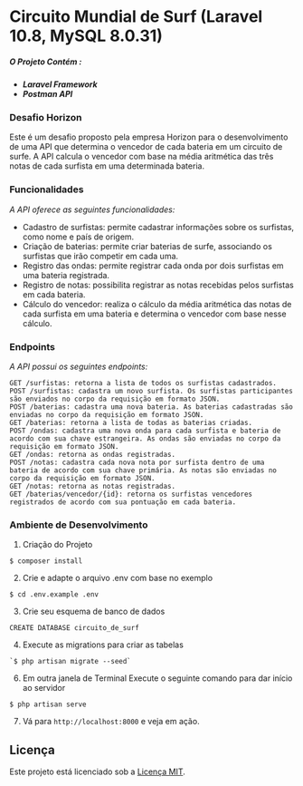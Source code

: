 # Circuito Mundial de Surf (Laravel 10.8, MySQL 8.0.31)

##### O Projeto Contém :

-   **_Laravel Framework_**
-   **_Postman API_** 

### Desafio Horizon

Este é um desafio proposto pela empresa Horizon para o desenvolvimento de uma API que determina o vencedor de cada bateria em um circuito de surfe. A API calcula o vencedor com base na média aritmética das três notas de cada surfista em uma determinada bateria.

### Funcionalidades

_A API oferece as seguintes funcionalidades:_

-   Cadastro de surfistas: permite cadastrar informações sobre os surfistas, como nome e país de origem.
-   Criação de baterias: permite criar baterias de surfe, associando os surfistas que irão competir em cada uma.
-   Registro das ondas: permite registrar cada onda por dois surfistas em uma bateria registrada.
-   Registro de notas: possibilita registrar as notas recebidas pelos surfistas em cada bateria.
-   Cálculo do vencedor: realiza o cálculo da média aritmética das notas de cada surfista em uma bateria e determina o vencedor com base nesse cálculo.

### Endpoints

_A API possui os seguintes endpoints:_

```POST /surfistas: cadastra um novo surfista no sistema. Os parâmetros necessários são enviados no corpo da requisição em formato JSON.
GET /surfistas: retorna a lista de todos os surfistas cadastrados.
POST /surfistas: cadastra um novo surfista. Os surfistas participantes são enviados no corpo da requisição em formato JSON.
POST /baterias: cadastra uma nova bateria. As baterias cadastradas são enviadas no corpo da requisição em formato JSON. 
GET /baterias: retorna a lista de todas as baterias criadas.
POST /ondas: cadastra uma nova onda para cada surfista e bateria de acordo com sua chave estrangeira. As ondas são enviadas no corpo da requisição em formato JSON.
GET /ondas: retorna as ondas registradas.
POST /notas: cadastra cada nova nota por surfista dentro de uma bateria de acordo com sua chave primária. As notas são enviadas no corpo da requisição em formato JSON.
GET /notas: retorna as notas registradas.
GET /baterias/vencedor/{id}: retorna os surfistas vencedores registrados de acordo com sua pontuação em cada bateria.
```

### Ambiente de Desenvolvimento

1. Criação do Projeto

```
$ composer install
```

2. Crie e adapte o arquivo .env com base no exemplo

```
$ cd .env.example .env
```

3. Crie seu esquema de banco de dados

```
CREATE DATABASE circuito_de_surf
```

4. Execute as migrations para criar as tabelas

```
`$ php artisan migrate --seed`
```

6. Em outra janela de Terminal Execute o seguinte comando para dar início ao servidor

```
$ php artisan serve
```

7. Vá para `http://localhost:8000` e veja em ação.

## Licença

Este projeto está licenciado sob a [Licença MIT](https://opensource.org/licenses/MIT).
